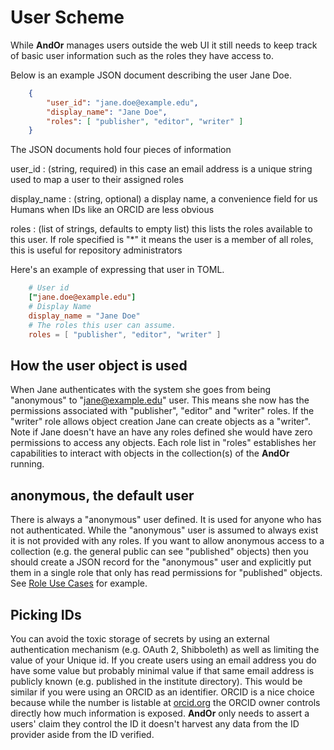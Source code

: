 
# User Scheme

While **AndOr** manages users outside the web UI it still 
needs to keep track of basic user information such as the
roles they have access to.

Below is an example JSON document describing the user Jane Doe.

```json
    {
        "user_id": "jane.doe@example.edu",
        "display_name": "Jane Doe",
        "roles": [ "publisher", "editor", "writer" ]
    }
```

The JSON documents hold four pieces of information

user\_id
: (string, required) in this case an email address is a unique string used to map a user to their assigned roles

display\_name
: (string, optional) a display name, a convenience field for us Humans when IDs like an ORCID are less obvious

roles
: (list of strings, defaults to empty list) this lists the roles available to this user. If role specified is "\*" it means the user is a member of all roles, this is useful for repository administrators

Here's an example of expressing that user in TOML.

```toml
    # User id
    ["jane.doe@example.edu"]
    # Display Name
    display_name = "Jane Doe"
    # The roles this user can assume.
    roles = [ "publisher", "editor", "writer" ]
```

## How the user object is used

When Jane authenticates with the system she goes from being
"anonymous" to "jane@example.edu" user.  This means she now has the
permissions associated with "publisher", "editor" and "writer" roles.
If the "writer" role allows object creation Jane can create
objects as a "writer". 
Note if Jane doesn't have an have any roles defined she would
have zero permissions to access any objects. Each role list in
"roles" establishes her capabilities to interact with 
objects in the collection(s) of the **AndOr** running.

## anonymous, the default user

There is always a "anonymous" user defined. It is used for anyone who
has not authenticated.  While the "anonymous" user is assumed to always
exist it is not provided with any roles. If you want to allow
anonymous access to a collection (e.g. the general public can see
"published" objects) then you should create a JSON record for the
"anonymous" user and explicitly put them in a single role that
only has read permissions for "published" objects. See [Role Use Cases](Role-Use-Cases.html) for example.

## Picking IDs

You can avoid the toxic storage of secrets by using an external
authentication mechanism (e.g. OAuth 2, Shibboleth) as well as 
limiting the value of your Unique id.  If you create users using 
an email address you do have some value but probably minimal value 
if that same email address is publicly known (e.g. published in 
the institute directory).  This would be similar if you were using
an ORCID as an identifier. ORCID is a nice choice because while
the number is listable at [orcid.org](https://orcid.org) the
ORCID owner controls directly how much information is exposed.
**AndOr** only needs to assert a users' claim they control
the ID it doesn't harvest any data from the ID provider aside
from the ID verified.


